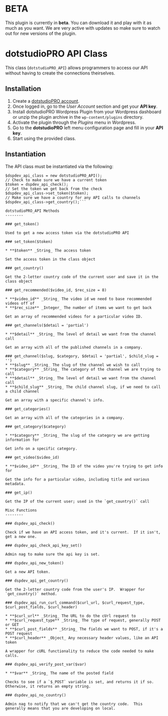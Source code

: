 # BETA

This plugin is currently in **beta**. You can download it and play with it as much as you want. We are very active with updates so make sure to watch out for new versions of the plugin.

# dotstudioPRO API Class

This class (`dotstudioPRO_API`) allows programmers to access our API without having to create the connections theirselves.


Installation
--------

1. Create a [dotstudioPRO account](http://dotstudiopro.com).
2. Once logged in, go to the *User Account* section and get your **API key**.
3. Install dotstudioPRO Wordpress Plugin from your Wordpress dashboard or unzip the plugin archive in the `wp-content/plugins` directory.
4. Activate the plugin through the *Plugins* menu in Wordpress.
5. Go to the **dotstudioPRO** left menu configuration page and fill in your **API key**.
6. Start using the provided class.

Instantiation
--------

The API class must be instantiated via the following:

```// Set up our class to connect with the DSP API
$dspdev_api_class = new dotstudioPRO_API();
// Check to make sure we have a current token
$token = dspdev_api_check();
// Set the token we get back from the check
$dspdev_api_class->set_token($token);
// Make sure we have a country for any API calls to channels
$dspdev_api_class->get_country();```

dotstudioPRO_API Methods
--------

### get_token()

Used to get a new access token via the dotstudioPRO API

### set_token($token)

* **$token** _String_ The access token

Set the access token in the class object

### get_country()

Get the 2-letter country code of the current user and save it in the class object

### get_recommended($video_id, $rec_size = 8)

* **$video_id** _String_ The video id we need to base recommended videos off of
* **$rec_size** _Integer_ The number of items we want to get back

Get an array of recommended videos for a particular video ID.

### get_channels($detail = 'partial')

* **$detail** _String_ The level of detail we want from the channel call

Get an array with all of the published channels in a company.

### get_channel($slug, $category, $detail = 'partial', $child_slug = '')
* **$slug** _String_ The slug of the channel we wish to call
* **$category** _String_ The category of the channel we are trying to call
* **$detail** _String_ The level of detail we want from the channel call
* **$child_slug** _String_ The child channel slug, if we need to call a child channel

Get an array with a specific channel's info.

### get_categories()

Get an array with all of the categories in a company.

### get_category($category)

* **$category** _String_ The slug of the category we are getting information for

Get info on a specific category.

### get_video($video_id)

* **$video_id** _String_ The ID of the video you're trying to get info for

Get the info for a particular video, including title and various metadata.

### get_ip()

Get the IP of the current user; used in the `get_country()` call

Misc Functions
--------

### dspdev_api_check()

Check if we have an API access token, and it's current.  If it isn't, get a new one.

### dspdev_api_check_api_key_set()

Admin nag to make sure the api key is set.

### dspdev_api_new_token()

Get a new API token.

### dspdev_api_get_country()

Get the 2-letter country code from the user's IP.  Wrapper for `get_country()` method.

### dspdev_api_run_curl_command($curl_url, $curl_request_type, $curl_post_fields, $curl_header)

* **$curl_url** _String_ The URL to do the cUrl request to
* **$curl_request_type** _String_ The type of request, generally POST or GET
* **$curl_post_fields** _String_ The fields we want to POST, if it's a POST request
* **$curl_header** _Object_ Any necessary header values, like an API token

A wrapper for cURL functionality to reduce the code needed to make calls.

### dspdev_api_verify_post_var($var)

* **$var** _String_ The name of the posted field

Checks to see if a `$_POST` variable is set, and returns it if so.  Otherwise, it returns an empty string.

### dspdev_api_no_country()

Admin nag to notify that we can't get the country code.  This generally means that you are developing on local.



